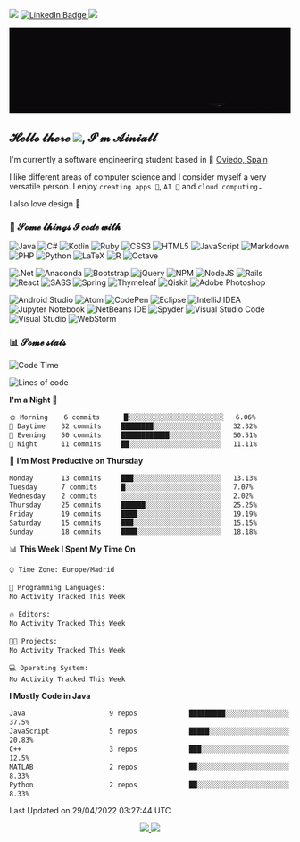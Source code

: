 ![](https://komarev.com/ghpvc/?username=Ainiall&color=9b6bc8&style=flat-square&label=Visitors)
<a href="https://www.linkedin.com/in/ainiall/"><img src="https://img.shields.io/badge/-@ainiall-0077B5?style=flat-square&amp;labelColor=0077B5&amp;logo=LinkedIn&amp;link=https://www.linkedin.com/in/ainiall/" alt="LinkedIn Badge"> </a>
[![](https://img.shields.io/badge/Aini%236138-lightgrey?style=flat-square&logo=Discord)](https://discord.com)

![hello](https://raw.githubusercontent.com/Ainiall/Ainiall/master/header.gif)

## 𝓗𝓮𝓵𝓵𝓸 𝓽𝓱𝓮𝓻𝓮 <img src="https://media.giphy.com/media/hvRJCLFzcasrR4ia7z/giphy.gif" width="25px">, 𝓘'𝓶 𝓐𝓲𝓷𝓲𝓪𝓵𝓵

I'm currently a software engineering student based in 🌁 [Oviedo, Spain](https://duckduckgo.com/?q=maps+oviedo+spain&t=newext&atb=v288-1&ia=web&iaxm=maps)

I like different areas of computer science and I consider myself a very versatile person. I enjoy `creating apps 📱`, `AI 🤖` and `cloud computing☁️`

I also love design 🎨

### 🚀 𝓢𝓸𝓶𝓮 𝓽𝓱𝓲𝓷𝓰𝓼 𝓘 𝓬𝓸𝓭𝓮 𝔀𝓲𝓽𝓱

![Java](https://img.shields.io/badge/java-%23ED8B00.svg?style=for-the-badge&logo=java&logoColor=white)
![C#](https://img.shields.io/badge/c%23-%23239120.svg?style=for-the-badge&logo=c-sharp&logoColor=white)
![Kotlin](https://img.shields.io/badge/kotlin-%230095D5.svg?style=for-the-badge&logo=kotlin&logoColor=white)
![Ruby](https://img.shields.io/badge/ruby-%23CC342D.svg?style=for-the-badge&logo=ruby&logoColor=white)
![CSS3](https://img.shields.io/badge/css3-%231572B6.svg?style=for-the-badge&logo=css3&logoColor=white)
![HTML5](https://img.shields.io/badge/html5-%23E34F26.svg?style=for-the-badge&logo=html5&logoColor=white)
![JavaScript](https://img.shields.io/badge/javascript-%23323330.svg?style=for-the-badge&logo=javascript&logoColor=%23F7DF1E)
![Markdown](https://img.shields.io/badge/markdown-%23000000.svg?style=for-the-badge&logo=markdown&logoColor=white)
![PHP](https://img.shields.io/badge/php-%23777BB4.svg?style=for-the-badge&logo=php&logoColor=white)
![Python](https://img.shields.io/badge/python-3670A0?style=for-the-badge&logo=python&logoColor=ffdd54)
![LaTeX](https://img.shields.io/badge/latex-%23008080.svg?style=for-the-badge&logo=latex&logoColor=white)
![R](https://img.shields.io/badge/r-%23276DC3.svg?style=for-the-badge&logo=r&logoColor=white)
![Octave](https://img.shields.io/badge/OCTAVE-darkblue?style=for-the-badge&logo=octave&logoColor=fcd683)

![.Net](https://img.shields.io/badge/.NET-5C2D91?style=for-the-badge&logo=.net&logoColor=white)
![Anaconda](https://img.shields.io/badge/Anaconda-%2344A833.svg?style=for-the-badge&logo=anaconda&logoColor=white)
![Bootstrap](https://img.shields.io/badge/bootstrap-%23563D7C.svg?style=for-the-badge&logo=bootstrap&logoColor=white)
![jQuery](https://img.shields.io/badge/jquery-%230769AD.svg?style=for-the-badge&logo=jquery&logoColor=white)
![NPM](https://img.shields.io/badge/NPM-%23000000.svg?style=for-the-badge&logo=npm&logoColor=white)
![NodeJS](https://img.shields.io/badge/node.js-6DA55F?style=for-the-badge&logo=node.js&logoColor=white)
![Rails](https://img.shields.io/badge/rails-%23CC0000.svg?style=for-the-badge&logo=ruby-on-rails&logoColor=white)
![React](https://img.shields.io/badge/react-%2320232a.svg?style=for-the-badge&logo=react&logoColor=%2361DAFB)
![SASS](https://img.shields.io/badge/SASS-hotpink.svg?style=for-the-badge&logo=SASS&logoColor=white)
![Spring](https://img.shields.io/badge/spring-%236DB33F.svg?style=for-the-badge&logo=spring&logoColor=white)
![Thymeleaf](https://img.shields.io/badge/Thymeleaf-%23005C0F.svg?style=for-the-badge&logo=Thymeleaf&logoColor=white)
![Qiskit](https://img.shields.io/badge/Qiskit-%236929C4.svg?style=for-the-badge&logo=Qiskit&logoColor=white)
![Adobe Photoshop](https://img.shields.io/badge/adobephotoshop-%2331A8FF.svg?style=for-the-badge&logo=adobephotoshop&logoColor=white)


![Android Studio](https://img.shields.io/badge/Android%20Studio-3DDC84.svg?style=for-the-badge&logo=android-studio&logoColor=white)
![Atom](https://img.shields.io/badge/Atom-%2366595C.svg?style=for-the-badge&logo=atom&logoColor=white)
![CodePen](https://img.shields.io/badge/CodePen-white?style=for-the-badge&logo=codepen&logoColor=black)
![Eclipse](https://img.shields.io/badge/Eclipse-FE7A16.svg?style=for-the-badge&logo=Eclipse&logoColor=white)
![IntelliJ IDEA](https://img.shields.io/badge/IntelliJIDEA-000000.svg?style=for-the-badge&logo=intellij-idea&logoColor=white)
![Jupyter Notebook](https://img.shields.io/badge/jupyter-%23FA0F00.svg?style=for-the-badge&logo=jupyter&logoColor=white)
![NetBeans IDE](https://img.shields.io/badge/NetBeansIDE-1B6AC6.svg?style=for-the-badge&logo=apache-netbeans-ide&logoColor=white)
![Spyder](https://img.shields.io/badge/Spyder-838485?style=for-the-badge&logo=spyder%20ide&logoColor=maroon)
![Visual Studio Code](https://img.shields.io/badge/Visual%20Studio%20Code-0078d7.svg?style=for-the-badge&logo=visual-studio-code&logoColor=white)
![Visual Studio](https://img.shields.io/badge/Visual%20Studio-5C2D91.svg?style=for-the-badge&logo=visual-studio&logoColor=white)
![WebStorm](https://img.shields.io/badge/webstorm-143?style=for-the-badge&logo=webstorm&logoColor=white&color=black)




### 📊 𝓢𝓸𝓶𝓮 𝓼𝓽𝓪𝓽𝓼

<!--START_SECTION:waka-->
![Code Time](http://img.shields.io/badge/Code%20Time-33%20hrs%2015%20mins-blue)

![Lines of code](https://img.shields.io/badge/From%20Hello%20World%20I%27ve%20Written-1%20Million%20lines%20of%20code-blue)

**I'm a Night 🦉** 

```text
🌞 Morning    6 commits      █░░░░░░░░░░░░░░░░░░░░░░░░   6.06% 
🌆 Daytime    32 commits     ████████░░░░░░░░░░░░░░░░░   32.32% 
🌃 Evening    50 commits     ████████████░░░░░░░░░░░░░   50.51% 
🌙 Night      11 commits     ██░░░░░░░░░░░░░░░░░░░░░░░   11.11%

```
📅 **I'm Most Productive on Thursday** 

```text
Monday       13 commits     ███░░░░░░░░░░░░░░░░░░░░░░   13.13% 
Tuesday      7 commits      █░░░░░░░░░░░░░░░░░░░░░░░░   7.07% 
Wednesday    2 commits      ░░░░░░░░░░░░░░░░░░░░░░░░░   2.02% 
Thursday     25 commits     ██████░░░░░░░░░░░░░░░░░░░   25.25% 
Friday       19 commits     ████░░░░░░░░░░░░░░░░░░░░░   19.19% 
Saturday     15 commits     ███░░░░░░░░░░░░░░░░░░░░░░   15.15% 
Sunday       18 commits     ████░░░░░░░░░░░░░░░░░░░░░   18.18%

```


📊 **This Week I Spent My Time On** 

```text
⌚︎ Time Zone: Europe/Madrid

💬 Programming Languages: 
No Activity Tracked This Week

🔥 Editors: 
No Activity Tracked This Week

🐱‍💻 Projects: 
No Activity Tracked This Week

💻 Operating System: 
No Activity Tracked This Week

```

**I Mostly Code in Java** 

```text
Java                     9 repos             █████████░░░░░░░░░░░░░░░░   37.5% 
JavaScript               5 repos             █████░░░░░░░░░░░░░░░░░░░░   20.83% 
C++                      3 repos             ███░░░░░░░░░░░░░░░░░░░░░░   12.5% 
MATLAB                   2 repos             ██░░░░░░░░░░░░░░░░░░░░░░░   8.33% 
Python                   2 repos             ██░░░░░░░░░░░░░░░░░░░░░░░   8.33%

```



 Last Updated on 29/04/2022 03:27:44 UTC
<!--END_SECTION:waka-->

<p align="center">  
  <a href="https://github.com/Ainiall">
    <img src="https://github-readme-stats.vercel.app/api?username=Ainiall&show_icons=true&count_private=true&theme=material-palenight&line_height=20" />
  </a>
  <a href="https://github.com/Ainiall">
    <img src="https://github-readme-stats.vercel.app/api/top-langs/?username=Ainiall&langs_count=10&layout=compact&theme=material-palenight" />
  </a>
</p>
